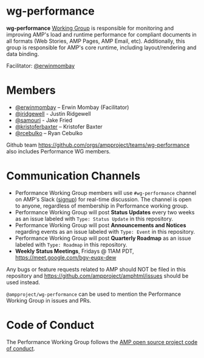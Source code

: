 # wg-performance
**wg-performance** [Working Group](https://github.com/ampproject/meta/blob/master/GOVERNANCE.md#working-groups) is responsible for monitoring and improving AMP's load and runtime performance for compliant documents in all formats (Web Stories, AMP Pages, AMP Email, etc). Additionally, this group is responsible for AMP's core runtime, including layout/rendering and data binding.

Facilitator: [@erwinmombay](https://github.com/erwinmombay)

# Members
- [@erwinmombay](https://github.com/erwinmombay) – Erwin Mombay (Facilitator)
- [@jridgewell](https://github.com/jridgewell) - Justin Ridgewell
- [@samouri](https://github.com/samouri) - Jake Fried
- [@kristoferbaxter](https://github.com/kristoferbaxter) – Kristofer Baxter
- [@rcebulko](https://github.com/rcebulko) – Ryan Cebulko

Github team https://github.com/orgs/ampproject/teams/wg-performance also includes Performance WG members.

# Communication Channels
- Performance Working Group members will use `#wg-performance` channel on AMP's Slack ([signup](https://docs.google.com/forms/d/e/1FAIpQLSd83J2IZA6cdR6jPwABGsJE8YL4pkypAbKMGgUZZriU7Qu6Tg/viewform?fbzx=4406980310789882877)) for real-time discussion. The channel is open to anyone, regardless of membership in Performance working group.
- Performance Working Group will post **Status Updates** every two weeks as an issue labeled with `Type: Status Update` in this repository.
- Performance Working Group will post **Announcements and Notices** regarding events as an issue labeled with `Type: Event` in this repository.
- Performance Working Group will post **Quarterly Roadmap** as an issue labeled with `Type: Roadmap` in this repository.
- **Weekly Status Meetings**, Fridays @ 11AM PDT, https://meet.google.com/bgv-euqx-dew

Any bugs or feature requests related to AMP should NOT be filed in this repository and https://github.com/ampproject/amphtml/issues should be used instead.

`@ampproject/wg-performance` can be used to mention the Performance Working Group in issues and PRs.

# Code of Conduct
The Performance Working Group follows the [AMP open source project code of conduct](https://github.com/ampproject/meta/blob/master/CODE_OF_CONDUCT.md).
